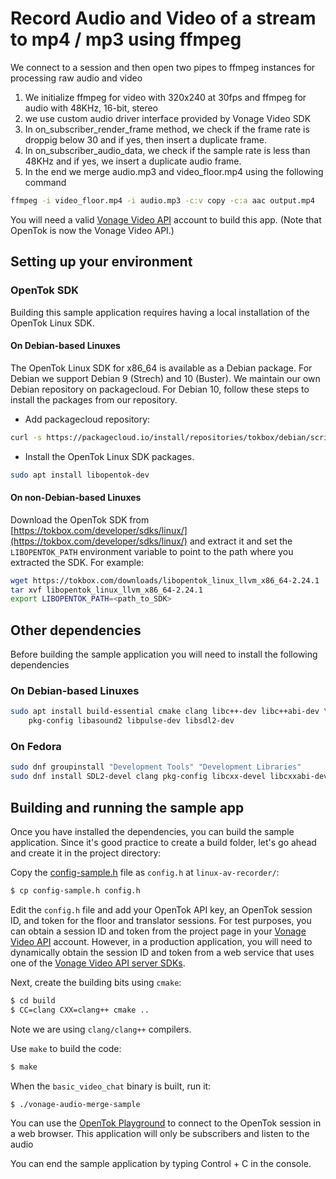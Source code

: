 # Record Audio and Video of a stream to mp4 / mp3 using ffmpeg
We connect to a session and then open two pipes to ffmpeg instances for processing raw audio and video

1. We initialize ffmpeg for video with 320x240 at 30fps and ffmpeg for audio with 48KHz, 16-bit, stereo
2. we use custom audio driver interface provided by Vonage Video SDK
3. In on_subscriber_render_frame method, we check if the frame rate is droppig below 30 and if yes, then insert a duplicate frame.
4. In on_subscriber_audio_data, we check if the sample rate is less than 48KHz and if yes, we insert a duplicate audio frame.
5. In the end we merge audio.mp3 and video_floor.mp4 using the following command

```bash
ffmpeg -i video_floor.mp4 -i audio.mp3 -c:v copy -c:a aac output.mp4
``` 

You will need a valid [Vonage Video API](https://tokbox.com/developer/)
account to build this app. (Note that OpenTok is now the Vonage Video API.)

## Setting up your environment

### OpenTok SDK

Building this sample application requires having a local installation of the
OpenTok Linux SDK.

#### On Debian-based Linuxes

The OpenTok Linux SDK for x86_64 is available as a Debian
package. For Debian we support Debian 9 (Strech) and 10 (Buster). We maintain
our own Debian repository on packagecloud. For Debian 10, follow these steps
to install the packages from our repository.

* Add packagecloud repository:

```bash
curl -s https://packagecloud.io/install/repositories/tokbox/debian/script.deb.sh | sudo bash
```

* Install the OpenTok Linux SDK packages.

```bash
sudo apt install libopentok-dev
```

#### On non-Debian-based Linuxes

Download the OpenTok SDK from [https://tokbox.com/developer/sdks/linux/](https://tokbox.com/developer/sdks/linux/)
and extract it and set the `LIBOPENTOK_PATH` environment variable to point to the path where you extracted the SDK.
For example:

```bash
wget https://tokbox.com/downloads/libopentok_linux_llvm_x86_64-2.24.1
tar xvf libopentok_linux_llvm_x86_64-2.24.1
export LIBOPENTOK_PATH=<path_to_SDK>
```

## Other dependencies

Before building the sample application you will need to install the following dependencies

### On Debian-based Linuxes

```bash
sudo apt install build-essential cmake clang libc++-dev libc++abi-dev \
    pkg-config libasound2 libpulse-dev libsdl2-dev
```

### On Fedora

```bash
sudo dnf groupinstall "Development Tools" "Development Libraries"
sudo dnf install SDL2-devel clang pkg-config libcxx-devel libcxxabi-devel cmake
```

## Building and running the sample app

Once you have installed the dependencies, you can build the sample application.
Since it's good practice to create a build folder, let's go ahead and create it
in the project directory:


Copy the [config-sample.h](onfig-sample.h) file as `config.h` at
`linux-av-recorder/`:

```bash
$ cp config-sample.h config.h
```

Edit the `config.h` file and add your OpenTok API key,
an OpenTok session ID, and token for the floor and translator sessions. For test purposes,
you can obtain a session ID and token from the project page in your
[Vonage Video API](https://tokbox.com/developer/) account. However,
in a production application, you will need to dynamically obtain the session
ID and token from a web service that uses one of
the [Vonage Video API server SDKs](https://tokbox.com/developer/sdks/server/).

Next, create the building bits using `cmake`:

```bash
$ cd build
$ CC=clang CXX=clang++ cmake ..
```

Note we are using `clang/clang++` compilers.

Use `make` to build the code:

```bash
$ make
```

When the `basic_video_chat` binary is built, run it:

```bash
$ ./vonage-audio-merge-sample
```

You can use the [OpenTok Playground](https://tokbox.com/developer/tools/playground/)
to connect to the OpenTok session in a web browser. This application will only be subscribers and listen to the audio

You can end the sample application by typing Control + C in the console.

